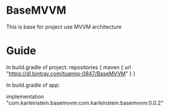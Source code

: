 # BaseMVVM
This is base for project use MVVM architecture

# Guide
In build.gradle of project:
repositories {
        maven {
            url "https://dl.bintray.com/tuannq-0847/BaseMVVM"
        }
}

In build.gradle of app:

implementation "com.karleinstein.basemvvm:com.karleinstein.basemvvm:0.0.2"
